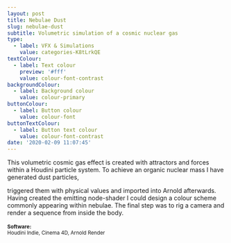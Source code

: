 ```yaml
---
layout: post
title: Nebulae Dust
slug: nebulae-dust
subtitle: Volumetric simulation of a cosmic nuclear gas
type:
  - label: VFX & Simulations
    value: categories-K8tLrkQE
textColour:
  - label: Text colour
    preview: '#fff'
    value: colour-font-contrast
backgroundColour:
  - label: Background colour
    value: colour-primary
buttonColour:
  - label: Button colour
    value: colour-font
buttonTextColour:
  - label: Button text colour
    value: colour-font-contrast
date: '2020-02-09 11:07:45'
---
```

This volumetric cosmic gas effect is created with attractors and forces within a Houdini particle system. To achieve an organic nuclear mass I have generated dust particles,
<!-- more -->
triggered them with physical values and imported into Arnold afterwards. Having created the emitting node-shader I could design a colour scheme commonly appearing within nebulae. The final step was to rig a camera and render a sequence from inside the body.<br><br><small><b>Software:</b><br>Houdini Indie, Cinema 4D, Arnold Render</small>
